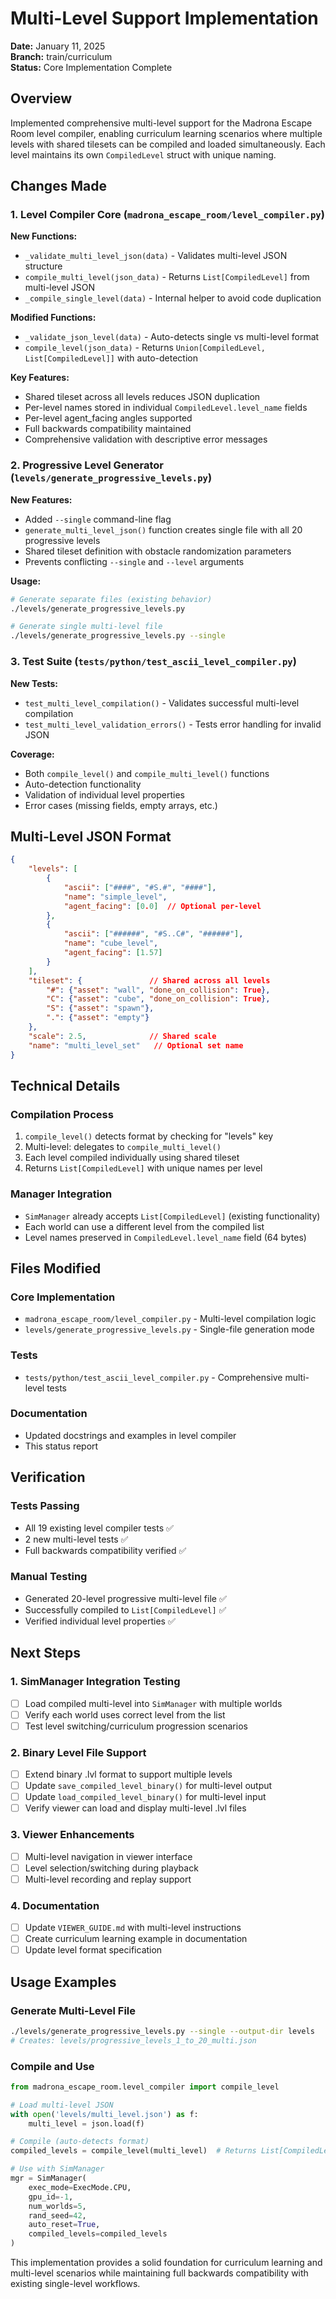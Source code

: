 # Multi-Level Support Implementation

**Date:** January 11, 2025  
**Branch:** train/curriculum  
**Status:** Core Implementation Complete

## Overview

Implemented comprehensive multi-level support for the Madrona Escape Room level compiler, enabling curriculum learning scenarios where multiple levels with shared tilesets can be compiled and loaded simultaneously. Each level maintains its own `CompiledLevel` struct with unique naming.

## Changes Made

### 1. Level Compiler Core (`madrona_escape_room/level_compiler.py`)

**New Functions:**
- `_validate_multi_level_json(data)` - Validates multi-level JSON structure
- `compile_multi_level(json_data)` - Returns `List[CompiledLevel]` from multi-level JSON
- `_compile_single_level(data)` - Internal helper to avoid code duplication

**Modified Functions:**
- `_validate_json_level(data)` - Auto-detects single vs multi-level format
- `compile_level(json_data)` - Returns `Union[CompiledLevel, List[CompiledLevel]]` with auto-detection

**Key Features:**
- Shared tileset across all levels reduces JSON duplication
- Per-level names stored in individual `CompiledLevel.level_name` fields
- Per-level agent_facing angles supported
- Full backwards compatibility maintained
- Comprehensive validation with descriptive error messages

### 2. Progressive Level Generator (`levels/generate_progressive_levels.py`)

**New Features:**
- Added `--single` command-line flag
- `generate_multi_level_json()` function creates single file with all 20 progressive levels
- Shared tileset definition with obstacle randomization parameters
- Prevents conflicting `--single` and `--level` arguments

**Usage:**
```bash
# Generate separate files (existing behavior)
./levels/generate_progressive_levels.py

# Generate single multi-level file
./levels/generate_progressive_levels.py --single
```

### 3. Test Suite (`tests/python/test_ascii_level_compiler.py`)

**New Tests:**
- `test_multi_level_compilation()` - Validates successful multi-level compilation
- `test_multi_level_validation_errors()` - Tests error handling for invalid JSON

**Coverage:**
- Both `compile_level()` and `compile_multi_level()` functions
- Auto-detection functionality  
- Validation of individual level properties
- Error cases (missing fields, empty arrays, etc.)

## Multi-Level JSON Format

```json
{
    "levels": [
        {
            "ascii": ["####", "#S.#", "####"],
            "name": "simple_level",
            "agent_facing": [0.0]  // Optional per-level
        },
        {
            "ascii": ["######", "#S..C#", "######"],
            "name": "cube_level",
            "agent_facing": [1.57]
        }
    ],
    "tileset": {               // Shared across all levels
        "#": {"asset": "wall", "done_on_collision": True},
        "C": {"asset": "cube", "done_on_collision": True},
        "S": {"asset": "spawn"},
        ".": {"asset": "empty"}
    },
    "scale": 2.5,              // Shared scale
    "name": "multi_level_set"   // Optional set name
}
```

## Technical Details

### Compilation Process
1. `compile_level()` detects format by checking for "levels" key
2. Multi-level: delegates to `compile_multi_level()` 
3. Each level compiled individually using shared tileset
4. Returns `List[CompiledLevel]` with unique names per level

### Manager Integration
- `SimManager` already accepts `List[CompiledLevel]` (existing functionality)
- Each world can use a different level from the compiled list
- Level names preserved in `CompiledLevel.level_name` field (64 bytes)

## Files Modified

### Core Implementation
- `madrona_escape_room/level_compiler.py` - Multi-level compilation logic
- `levels/generate_progressive_levels.py` - Single-file generation mode

### Tests
- `tests/python/test_ascii_level_compiler.py` - Comprehensive multi-level tests

### Documentation  
- Updated docstrings and examples in level compiler
- This status report

## Verification

### Tests Passing
- All 19 existing level compiler tests ✅
- 2 new multi-level tests ✅  
- Full backwards compatibility verified ✅

### Manual Testing
- Generated 20-level progressive multi-level file ✅
- Successfully compiled to `List[CompiledLevel]` ✅
- Verified individual level properties ✅

## Next Steps

### 1. SimManager Integration Testing
- [ ] Load compiled multi-level into `SimManager` with multiple worlds
- [ ] Verify each world uses correct level from the list
- [ ] Test level switching/curriculum progression scenarios

### 2. Binary Level File Support  
- [ ] Extend binary .lvl format to support multiple levels
- [ ] Update `save_compiled_level_binary()` for multi-level output
- [ ] Update `load_compiled_level_binary()` for multi-level input
- [ ] Verify viewer can load and display multi-level .lvl files

### 3. Viewer Enhancements
- [ ] Multi-level navigation in viewer interface
- [ ] Level selection/switching during playback
- [ ] Multi-level recording and replay support

### 4. Documentation
- [ ] Update `VIEWER_GUIDE.md` with multi-level instructions
- [ ] Create curriculum learning example in documentation
- [ ] Update level format specification

## Usage Examples

### Generate Multi-Level File
```bash
./levels/generate_progressive_levels.py --single --output-dir levels
# Creates: levels/progressive_levels_1_to_20_multi.json
```

### Compile and Use
```python
from madrona_escape_room.level_compiler import compile_level

# Load multi-level JSON
with open('levels/multi_level.json') as f:
    multi_level = json.load(f)

# Compile (auto-detects format)
compiled_levels = compile_level(multi_level)  # Returns List[CompiledLevel]

# Use with SimManager
mgr = SimManager(
    exec_mode=ExecMode.CPU,
    gpu_id=-1,
    num_worlds=5,
    rand_seed=42,
    auto_reset=True,
    compiled_levels=compiled_levels
)
```

This implementation provides a solid foundation for curriculum learning and multi-level scenarios while maintaining full backwards compatibility with existing single-level workflows.
